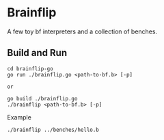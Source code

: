 # Brainflip

A few toy bf interpreters and a collection of benches.

## Build and Run
```
cd brainflip-go
go run ./brainflip.go <path-to-bf.b> [-p]

or 

go build ./brainflip.go
./brainflip <path-to-bf.b> [-p]
```

Example
```
./brainflip ../benches/hello.b
```
